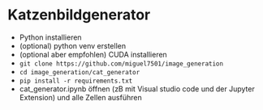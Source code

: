 # Katzenbildgenerator
* Python installieren
* (optional) python venv erstellen
* (optional aber empfohlen) CUDA installieren
* ```git clone https://github.com/miguel7501/image_generation```
* ```cd image_generation/cat_generator ```
* ```pip install -r requirements.txt```
* cat_generator.ipynb öffnen (zB mit Visual studio code und der Jupyter Extension) und alle Zellen ausführen